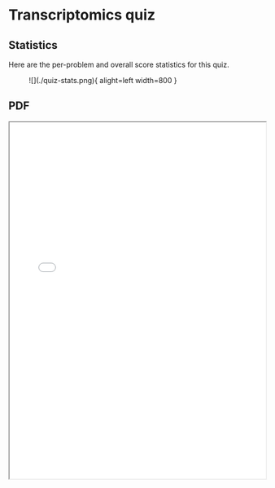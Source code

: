 # Transcriptomics quiz

## Statistics

Here are the per-problem and overall score statistics for this quiz.

<figure markdown>
![](./quiz-stats.png){ alight=left width=800 }
</figure>

## PDF

<iframe width="100%" height="700" src="./quiz-transcriptomics.pdf">
